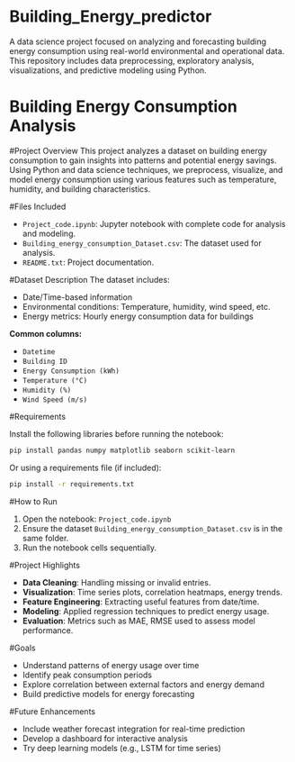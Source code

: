 # Building_Energy_predictor
A data science project focused on analyzing and forecasting building energy consumption using real-world environmental and operational data. This repository includes data preprocessing, exploratory analysis, visualizations, and predictive modeling using Python.
# Building Energy Consumption Analysis

#Project Overview
This project analyzes a dataset on building energy consumption to gain insights into patterns and potential energy savings.
Using Python and data science techniques, we preprocess, visualize, and model energy consumption using various features 
such as temperature, humidity, and building characteristics.

#Files Included
- `Project_code.ipynb`: Jupyter notebook with complete code for analysis and modeling.
- `Building_energy_consumption_Dataset.csv`: The dataset used for analysis.
- `README.txt`: Project documentation.

#Dataset Description
The dataset includes:
- Date/Time-based information
- Environmental conditions: Temperature, humidity, wind speed, etc.
- Energy metrics: Hourly energy consumption data for buildings

**Common columns:**
- `Datetime`
- `Building ID`
- `Energy Consumption (kWh)`
- `Temperature (°C)`
- `Humidity (%)`
- `Wind Speed (m/s)`

#Requirements

Install the following libraries before running the notebook:

```bash
pip install pandas numpy matplotlib seaborn scikit-learn
```

Or using a requirements file (if included):

```bash
pip install -r requirements.txt
```

#How to Run

1. Open the notebook: `Project_code.ipynb`
2. Ensure the dataset `Building_energy_consumption_Dataset.csv` is in the same folder.
3. Run the notebook cells sequentially.

#Project Highlights

- **Data Cleaning**: Handling missing or invalid entries.
- **Visualization**: Time series plots, correlation heatmaps, energy trends.
- **Feature Engineering**: Extracting useful features from date/time.
- **Modeling**: Applied regression techniques to predict energy usage.
- **Evaluation**: Metrics such as MAE, RMSE used to assess model performance.

#Goals

- Understand patterns of energy usage over time
- Identify peak consumption periods
- Explore correlation between external factors and energy demand
- Build predictive models for energy forecasting

#Future Enhancements

- Include weather forecast integration for real-time prediction
- Develop a dashboard for interactive analysis
- Try deep learning models (e.g., LSTM for time series)

